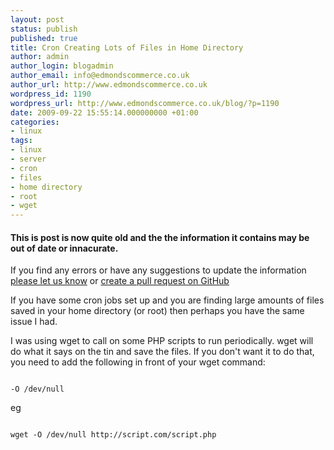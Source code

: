 ```yaml
---
layout: post
status: publish
published: true
title: Cron Creating Lots of Files in Home Directory
author: admin
author_login: blogadmin
author_email: info@edmondscommerce.co.uk
author_url: http://www.edmondscommerce.co.uk
wordpress_id: 1190
wordpress_url: http://www.edmondscommerce.co.uk/blog/?p=1190
date: 2009-09-22 15:55:14.000000000 +01:00
categories:
- linux
tags:
- linux
- server
- cron
- files
- home directory
- root
- wget
---
```

<div class="oldpost"><h4>This is post is now quite old and the the information it contains may be out of date or innacurate.</h4>
<p>
If you find any errors or have any suggestions to update the information <a href="http://edmondscommerce.github.io/contact-us/index.html">please let us know</a>
or <a href="https://github.com/edmondscommerce/edmondscommerce.github.io">create a pull request on GitHub</a>
</p>
</div>
If you have some cron jobs set up and you are finding large amounts of files saved in your home directory (or root) then perhaps you have the same issue I had.

I was using wget to call on some PHP scripts to run periodically. wget will do what it says on the tin and save the files. If you don't want it to do that, you need to add the following in front of your wget command:
```

-O /dev/null 

```

eg 
```

wget -O /dev/null http://script.com/script.php

```
